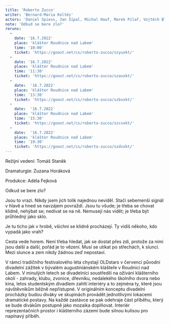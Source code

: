 ```yaml
---
title: 'Roberto Zucco'
writer: 'Bernard-Maria Koltés'
actors: 'Daniel Spiess, Jan Šípal, Michal Hauf, Marek Pilař, Vojtěch Blažek, Václav Šamárek, Andrea Jeřábková, Eliška Brejchová, Karolína Hartmanová, Martina Tylová, Klára Urbanová, Klára Valášková a další.'
note: 'Odkud se bere zlo?'
reruns:
  -
    date: '16.7.2022'
    place: 'klášter Roudnice nad Labem'
    time: '10:00'
    ticket: 'https://goout.net/cs/roberto-zucco/szyuxkt/'
  -  
    date: '16.7.2022'
    place: 'klášter Roudnice nad Labem'
    time: '11:30'
    ticket: 'https://goout.net/cs/roberto-zucco/szavxkt/'
  -
    date:  '16.7.2022'
    place: 'klášter Roudnice nad Labem'
    time: '13:30'
    ticket: 'https://goout.net/cs/roberto-zucco/szbvxkt/'
  - 
    date:  '16.7.2022'
    place: 'klášter Roudnice nad Labem'
    time: '15:30'
    ticket: 'https://goout.net/cs/roberto-zucco/szcvxkt/'
  - 
    date:  '16.7.2022'
    place: 'klášter Roudnice nad Labem'
    time: '19:30'
    ticket: 'https://goout.net/cs/roberto-zucco/szdvxkt/'
---
```

Režijní vedení: Tomáš Staněk 

Dramaturgie: Zuzana Horáková 

Produkce: Adéla Fejková

Odkud se bere zlo?

Jsou to vrazi. Nikdy jsem jich tolik najednou neviděl. Stačí sebemenší signál v hlavě a hned se navzájem povraždí. Jsou tu všude; je třeba se chovat klidně, nehýbat se; nedívat se na ně. Nemusejí nás vidět; je třeba být průhledný jako sklo.

Je tu ticho jak v hrobě, všichni se klidně procházejí. Ty vidíš někoho, kdo vypadá jako vrah?

Cesta vede horem. Není třeba hledat, jak se dostat přes zdi, proto­že za nimi jsou další a další, pořád je to vězení. Musí se utíkat po střechách, k slunci. Mezi slunce a zem nikdy žádnou zeď nepostaví.

V rámci tradičního festivalového léta chystají OLDstars v červenci původní divadelní zážitek v bývalém augustiniánském klášteře v Roudnici nad Labem. V minulých letech se divadelníci soustředili na ožívání klášterního okolí -  zahrady, klubu, zvonice, dřevníku, nedalekého školního dvora nebo kina, letos studentským divadlem zahltí interiéry a to zejména ty, které jsou návštěvníkům běžně nepřístupné. V originálním konceptu divadelní procházky budou diváky ve skupinách provádět jednotlivými lokacemi dramatické postavy. Na každé zastávce se pak odehraje část příběhu, který se bude divákům postupně jako mozaika doplňovat. Interiér reprezentačních prostor i klášterního zázemí bude silnou kulisou pro napínavý příběh. 
